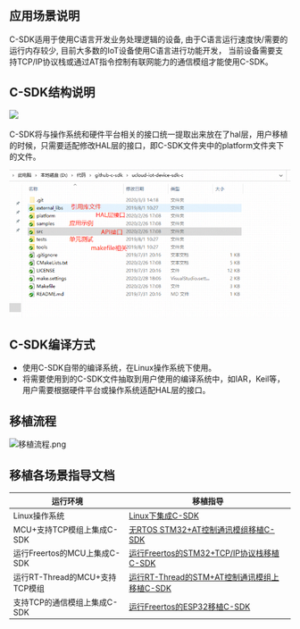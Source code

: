 
## 应用场景说明

C-SDK适用于使用C语言开发业务处理逻辑的设备, 由于C语言运行速度快/需要的运行内存较少, 目前大多数的IoT设备使用C语言进行功能开发，
当前设备需要支持TCP/IP协议栈或通过AT指令控制有联网能力的通信模组才能使用C-SDK。

## C-SDK结构说明

![](https://uiot.cn-sh2.ufileos.com/sdk%E6%9E%B6%E6%9E%84%E5%9B%BE.png)

C-SDK将与操作系统和硬件平台相关的接口统一提取出来放在了hal层，用户移植的时候，只需要适配修改HAL层的接口，即C-SDK文件夹中的platform文件夹下的文件。

![代码分层解析.png](../images/代码分层解析.png)

## C-SDK编译方式
* 使用C-SDK自带的编译系统，在Linux操作系统下使用。
* 将需要使用到的C-SDK文件抽取到用户使用的编译系统中，如IAR，Keil等，用户需要根据硬件平台或操作系统适配HAL层的接口。

## 移植流程

![移植流程.png](../images/移植流程.png)

## 移植各场景指导文档
运行环境                                     | 移植指导
-------------------------------------------- | ----------------------------------------------------------------------------------------------------------------
Linux操作系统                                | [Linux下集成C-SDK](/linux_porting_guide.md)
MCU+支持TCP模组上集成C-SDK                   | [无RTOS STM32+AT控制通讯模组移植C-SDK](/nos_at_porting_guide.md)
运行Freertos的MCU上集成C-SDK                 | [运行Freertos的STM32+TCP/IP协议栈移植C-SDK](/freertos_lwip_porting_guide.md) 
运行RT-Thread的MCU+支持TCP模组               | [运行RT-Thread的STM+AT控制通讯模组上移植C-SDK](/rtthread_at_porting_guide.md)
支持TCP的通信模组上集成C-SDK                 | [运行Freertos的ESP32移植C-SDK](/esp32_freeros_porting_guide.md)

